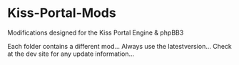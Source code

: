 Kiss-Portal-Mods
================

Modifications designed for the Kiss Portal Engine &amp; phpBB3

Each folder contains a different mod... 
Always use the latestversion...
Check at the dev site for any update information...
